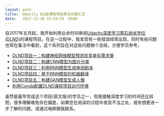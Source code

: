 ```yaml
---
layout: post
title:  Udacity DLND课程项目常见问题汇总
date:   2017-11-30 21:43:55 -0500
---
```

自2017年五月起，我开始利用业余时间审阅[Udacity深度学习基石纳米学位(DLND)](https://cn.udacity.com/course/deep-learning-nanodegree-foundation--nd101-cn)的课程项目。在这一过程中，我发现有一些错误经常出现，同时有些问题也常在备注中看到，这个系列旨在对这些问题做个总结，方便学员参考。

-   [DLND项目一：构建神经网络模型预测共享单车需求量](_posts/2017-10-21-udacity-dlnd-p1-neural-network.md)
-   [DLND项目二：构建CNN模型为图片分类](_posts/2017-10-23-udacity-dlnd-p2-cnn.md)
-   [DLND项目三：利用RNN模型生成电视剧本](_posts/2017-10-25-udacity-dlnd-p3-rnn.md)
-   [DLND项目四：基于RNN模型的机器翻译](_posts/2017-10-29-udacity-dlnd-p4-rnn-mt.md)
-   [DLND项目五：构建GAN模型生成人像](_posts/2017-10-30-udacity-dlnd-p5-gan.md)
-   [利用Conda配置DLND课程项目运行环境](_posts/2017-11-22-dlnd-environment.md)

虽然是最早完成这个项目(英文版)的学员之一，但我接触深度学习的时间还比较短，很多理解难免存在偏差，如果您在阅读的过程中发现不当之处，或有想更进一步了解的问题，请通过电邮跟我联系。
